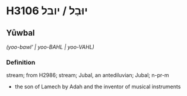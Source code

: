 # H3106 יוּבַל / יובל

## Yûwbal

_(yoo-bawl' | yoo-BAHL | yoo-VAHL)_

### Definition

stream; from H2986; stream; Jubal, an antediluvian; Jubal; n-pr-m

- the son of Lamech by Adah and the inventor of musical instruments
